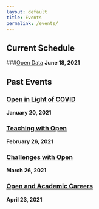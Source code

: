```yaml
---
layout: default 
title: Events
permalink: /events/
---
```


## Current Schedule

###[Open Data](https://calendar.fsu.edu/event/open_scholars_project_open_data#.YLpoV6hKiUk)
**June 18, 2021**

## Past Events 

### [Open in Light of COVID](https://calendar.fsu.edu/event/OpenScholarsProject1#.X8pZNZNKjR0)
**January 20, 2021**

### [Teaching with Open](https://calendar.fsu.edu/event/open_scholars_project_teaching_with_open#.X8pZkZNKjR0)
**February 26, 2021**

### [Challenges with Open](https://calendar.fsu.edu/event/open_scholars_project_challenges_with_open#.YFUYUp1Kg2w)
**March 26, 2021**

### [Open and Academic Careers](https://calendar.fsu.edu/event/open_scholars_project_open_in_your_careercv#.YF6jZK9Kg2w)
**April 23, 2021**
